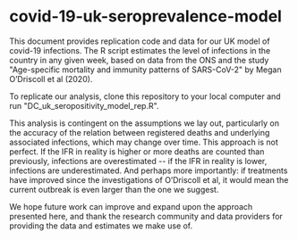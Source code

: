 
# covid-19-uk-seroprevalence-model

This document provides replication code and data for our UK model of covid-19 infections. The R script estimates the level of infections in the country in any given week, based on data from the ONS and the study "Age-specific mortality and immunity patterns of SARS-CoV-2" by Megan O’Driscoll et al (2020). 

To replicate our analysis, clone this repository to your local computer and run "DC_uk_seropositivity_model_rep.R".

This analysis is contingent on the assumptions we lay out, particularly on the accuracy of the relation between registered deaths and underlying associated infections, which may change over time. This approach is not perfect. If the IFR in reality is higher or more deaths are counted than previously, infections are overestimated -- if the IFR in reality is lower, infections are underestimated. And perhaps more importantly: if treatments have improved since the investigations of O’Driscoll et al, it would mean the current outbreak is even larger than the one we suggest. 

We hope future work can improve and expand upon the approach presented here, and thank the research community and data providers for providing the data and estimates we make use of. 
